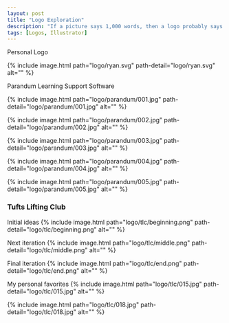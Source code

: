 ```yaml
---
layout: post
title: "Logo Exploration"
description: "If a picture says 1,000 words, then a logo probably says like 200 max"
tags: [Logos, Illustrator]
---
```


Personal Logo

{% include image.html path="logo/ryan.svg" path-detail="logo/ryan.svg" alt="" %}

Parandum Learning Support Software

{% include image.html path="logo/parandum/001.jpg" path-detail="logo/parandum/001.jpg" alt="" %}

{% include image.html path="logo/parandum/002.jpg" path-detail="logo/parandum/002.jpg" alt="" %}

{% include image.html path="logo/parandum/003.jpg" path-detail="logo/parandum/003.jpg" alt="" %}

{% include image.html path="logo/parandum/004.jpg" path-detail="logo/parandum/004.jpg" alt="" %}

{% include image.html path="logo/parandum/005.jpg" path-detail="logo/parandum/005.jpg" alt="" %}

### Tufts Lifting Club

Initial ideas
{% include image.html path="logo/tlc/beginning.png" path-detail="logo/tlc/beginning.png" alt="" %}

Next iteration
{% include image.html path="logo/tlc/middle.png" path-detail="logo/tlc/middle.png" alt="" %}

Final iteration
{% include image.html path="logo/tlc/end.png" path-detail="logo/tlc/end.png" alt="" %}


My personal favorites
{% include image.html path="logo/tlc/015.jpg" path-detail="logo/tlc/015.jpg" alt="" %}

{% include image.html path="logo/tlc/018.jpg" path-detail="logo/tlc/018.jpg" alt="" %}




